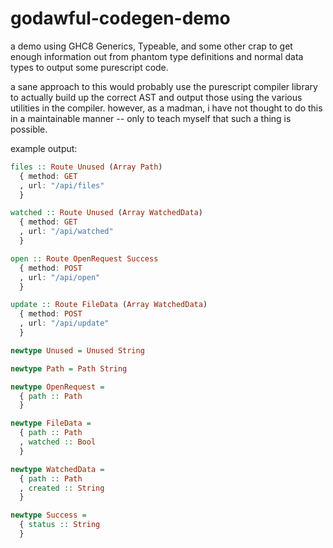 # godawful-codegen-demo

a demo using GHC8 Generics, Typeable, and some other crap to get enough
information out from phantom type definitions and normal data types to
output some purescript code.

a sane approach to this would probably use the purescript compiler
library to actually build up the correct AST and output those using the
various utilities in the compiler. however, as a madman, i have not
thought to do this in a maintainable manner -- only to teach myself that
such a thing is possible.

example output:

```hs
files :: Route Unused (Array Path)
  { method: GET
  , url: "/api/files"
  }

watched :: Route Unused (Array WatchedData)
  { method: GET
  , url: "/api/watched"
  }

open :: Route OpenRequest Success
  { method: POST
  , url: "/api/open"
  }

update :: Route FileData (Array WatchedData)
  { method: POST
  , url: "/api/update"
  }

newtype Unused = Unused String

newtype Path = Path String

newtype OpenRequest =
  { path :: Path
  }

newtype FileData =
  { path :: Path
  , watched :: Bool
  }

newtype WatchedData =
  { path :: Path
  , created :: String
  }

newtype Success =
  { status :: String
  }
```
